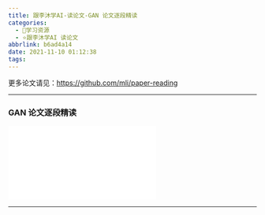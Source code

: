 ```yaml
---
title: 跟李沐学AI-读论文-GAN 论文逐段精读
categories:
  - 🌙学习资源
  - ⭐跟李沐学AI 读论文
abbrlink: b6ad4a14
date: 2021-11-10 01:12:38
tags:
---
```


更多论文请见：<https://github.com/mli/paper-reading>

***

### GAN 论文逐段精读

<iframe src="//player.bilibili.com/player.html?aid=634089974&bvid=BV1rb4y187vD&cid=439574005&page=1" scrolling="no" border="0" frameborder="no" framespacing="0" allowfullscreen="true"> </iframe>

<!--more-->

***
